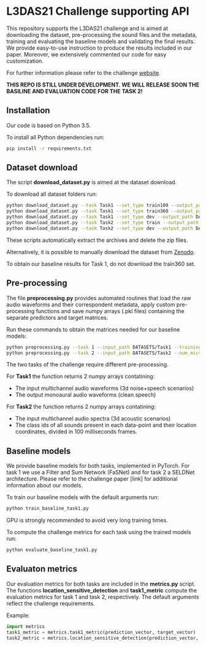 # L3DAS21 Challenge supporting API
This repository supports the L3DAS21 challenge and is aimed at downloading the dataset, pre-processing the sound files and the metadata, training and evaluating the baseline models and validating the final results.
We provide easy-to-use instruction to produce the results included in our paper.
Moreover, we extensively commented our code for easy customization.

For further information please refer to the challenge [website](https://www.l3das.com/mlsp2021/index.html).

**THIS REPO IS STILL UNDER DEVELOPMENT. WE WILL RELEASE SOON THE BASILINE AND EVALUATION CODE FOR THE TASK 2!**


## Installation
Our code is based on Python 3.5.

To install all Python dependencies run:
```bash
pip install -r requirements.txt
```
## Dataset download
The script **download_dataset.py** is aimed at the dataset download.

To download all dataset folders run:
```bash
python download_dataset.py --task Task1 --set_type train100 --output_path DATASETS/Task1
python download_dataset.py --task Task1 --set_type train360 --output_path DATASETS/Task1
python download_dataset.py --task Task1 --set_type dev --output_path DATASETS/Task1
python download_dataset.py --task Task2 --set_type train --output_path DATASETS/Task2
python download_dataset.py --task Task2 --set_type dev --output_path DATASETS/Task2
```
These scripts automatically extract the archives and delete the zip files.

Alternatively, it is possible to manually download the dataset from [Zenodo](https://doi.org/10.5281/zenodo.4642005).

To obtain our baseline results for Task 1, do not download the train360 set.


## Pre-processing
The file **preprocessing.py** provides automated routines that load the raw audio waveforms and their correspondent metadata, apply custom pre-processing functions and save numpy arrays (.pkl files) containing the separate predictors and target matrices.

Run these commands to obtain the matrices needed for our baseline models:
```bash
python preprocessing.py --task 1 --input_path DATASETS/Task1 --training_set train100 --num_mics 1 --segmentation_len 2
python preprocessing.py --task 2 --input_path DATASETS/Task2 --num_mics 1 --frame_len 100
```
The two tasks of the challenge require different pre-processing.

For **Task1** the function returns 2 numpy arrays contatining:
* The input multichannel audio waveforms (3d noise+speech scenarios)
* The output monoaural audio waveforms (clean speech)

For **Task2** the function returns 2 numpy arrays contatining:
* The input multichannel audio spectra (3d acoustic scenarios)
* The class ids of all sounds present in each data-point and their location coordinates, divided in 100 milliseconds frames.


## Baseline models
We provide baseline models for both tasks, implemented in PyTorch. For task 1 we use a Filter and Sum Network (FaSNet) and for task 2 a SELDNet architecture. Please refer to the challenge paper [link] for additional information about our models.

To train our baseline models with the default arguments run:
```bash
python train_baseline_task1.py
```

GPU is strongly recommended to avoid very long training times.

To compute the challenge metrics for each task using the trained models run:
```bash
python evaluate_baseline_task1.py
```
## Evaluaton metrics
Our evaluation metrics for both tasks are included in the **metrics.py** script.
The functions **location_sensitive_detection** and **task1_metric** compute the evaluation metrics for task 1 and task 2, respectively. The default arguments reflect the challenge requirements.

Example:
```python
import metrics
task1_metric = metrics.task1_metric(prediction_vector, target_vector)
task2_metric = metrics.location_sensitive_detection(prediction_vector, target_vector)
```

